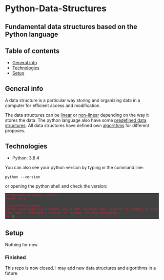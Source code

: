 # Python-Data-Structures

## Fundamental data structures based on the Python language

## Table of contents
* [General info](#general-info)
* [Technologies](#technologies)
* [Setup](#setup)

## General info
A data structure is a particular way storing and organizing data in a computer for efficient access and modification.

The data structures can be [linear](https://github.com/Adri-md-1208/Python-Data-Structures/tree/master/Linear%20Structures) or [non-linear](https://github.com/Adri-md-1208/Python-Data-Structures/tree/master/Non-Linear%20Structures) depending on the way it stores the data. The python language also have some [predefined data structures](https://github.com/Adri-md-1208/Python-Data-Structures/tree/master/Linear%20Structures/Predefined%20Structures).
All data structures have defined own [algorithms](https://github.com/Adri-md-1208/Python-Data-Structures/tree/master/Algorithms) for different proposes.

## Technologies
* Python: 3.8.4

You can also see your python version by typing in the command line:
````
python --version
```` 
or opening the python shell and check the version:

![Version](./tools/images/version.PNG)

## Setup
Nothing for now.

### Finished
This repo is now closed. I may add new data structures and algorithms in a future.
